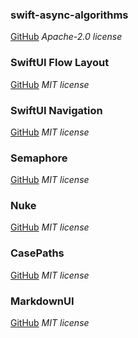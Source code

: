 ### swift-async-algorithms
[GitHub](https://github.com/apple/swift-async-algorithms)
*Apache-2.0 license*

### SwiftUI Flow Layout
[GitHub](https://github.com/tevelee/SwiftUI-Flow)
*MIT license*

### SwiftUI Navigation
[GitHub](https://github.com/pointfreeco/swiftui-navigation)
*MIT license*

### Semaphore
[GitHub](https://github.com/groue/Semaphore)
*MIT license*

### Nuke
[GitHub](https://github.com/kean/Nuke)
*MIT license*

### CasePaths
[GitHub](https://github.com/pointfreeco/swift-case-paths)
*MIT license*

### MarkdownUI
[GitHub](https://github.com/gonzalezreal/swift-markdown-ui)
*MIT license*
